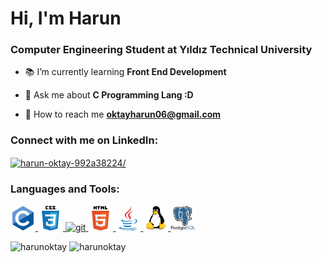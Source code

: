 <h1 align="left">Hi, I'm Harun</h1>
<h3 align="left">Computer Engineering Student at Yıldız Technical University</h3>

- 📚 I’m currently learning **Front End Development**

- 💬 Ask me about **C Programming Lang :D**

- 📩 How to reach me **oktayharun06@gmail.com**

<h3 align="left">Connect with me on LinkedIn:</h3>
<p align="left">
<a href="https://linkedin.com/in/https://www.linkedin.com/in/harun-oktay-992a38224/" target="blank"><img align="center" src="https://raw.githubusercontent.com/rahuldkjain/github-profile-readme-generator/master/src/images/icons/Social/linked-in-alt.svg" alt="harun-oktay-992a38224/" height="30" width="40" /></a>
</p>

<h3 align="left">Languages and Tools:</h3>
<p align="left"> <a href="https://www.cprogramming.com/" target="_blank" rel="noreferrer"> <img src="https://raw.githubusercontent.com/devicons/devicon/master/icons/c/c-original.svg" alt="c" width="40" height="40"/> </a> <a href="https://www.w3schools.com/css/" target="_blank" rel="noreferrer"> <img src="https://raw.githubusercontent.com/devicons/devicon/master/icons/css3/css3-original-wordmark.svg" alt="css3" width="40" height="40"/> </a> <a href="https://git-scm.com/" target="_blank" rel="noreferrer"> <img src="https://www.vectorlogo.zone/logos/git-scm/git-scm-icon.svg" alt="git" width="40" height="40"/> </a> <a href="https://www.w3.org/html/" target="_blank" rel="noreferrer"> <img src="https://raw.githubusercontent.com/devicons/devicon/master/icons/html5/html5-original-wordmark.svg" alt="html5" width="40" height="40"/> </a> <a href="https://www.java.com" target="_blank" rel="noreferrer"> <img src="https://raw.githubusercontent.com/devicons/devicon/master/icons/java/java-original.svg" alt="java" width="40" height="40"/> </a> <a href="https://www.linux.org/" target="_blank" rel="noreferrer"> <img src="https://raw.githubusercontent.com/devicons/devicon/master/icons/linux/linux-original.svg" alt="linux" width="40" height="40"/> </a> <a href="https://www.postgresql.org" target="_blank" rel="noreferrer"> <img src="https://raw.githubusercontent.com/devicons/devicon/master/icons/postgresql/postgresql-original-wordmark.svg" alt="postgresql" width="40" height="40"/> </a> </p>

<div style="display: flex;">
    <div style="flex: 1;">
        <img height="137" src="https://github-readme-stats.vercel.app/api/top-langs?username=HarunOktay&show_icons=true&locale=en&layout=compact" alt="harunoktay" />
        <img height="137" src="https://github-readme-stats.vercel.app/api?username=harunoktay&show_icons=true&locale=en" alt="harunoktay" />
    </div>
</div>


